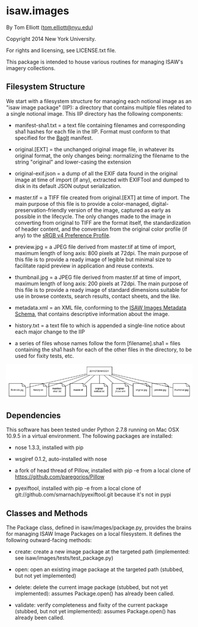 isaw.images
===========

By Tom Elliott (tom.elliott@nyu.edu)

Copyright 2014 New York University.

For rights and licensing, see LICENSE.txt file.

This package is intended to house various routines for managing ISAW's imagery collections. 


Filesystem Structure
---------------------

We start with a filesystem structure for managing each notional image as an "isaw image package" (IIP): a directory that contains multiple files related to a single notional image. This IIP directory has the following components:

 * manifest-sha1.txt = a text file containing filenames and corresponding sha1 hashes for each file in the IIP. Format must conform to that specified for the [BagIt](https://github.com/jkunze/bagitspec) manifest.

 * original.[EXT] = the unchanged original image file, in whatever its original format, the only changes being: normalizing the filename to the string "original" and lower-casing the extension

 * original-exif.json = a dump of all the EXIF data found in the original image at time of import (if any), extracted with EXIFTool and dumped to disk in its default JSON output serialization.

 * master.tif = a TIFF file created from original.[EXT] at time of import. The main purpose of this file is to provide a color-managed, digital-preservation-friendly version of the image, captured as early as possible in the lifecycle. The only changes made to the image in converting from original to TIFF are the format itself, the standardization of header content, and the conversion from the original color profile (if any) to the [sRGB v4 Preference Profile](http://www.color.org/srgbprofiles.xalter#v4pref).

 * preview.jpg = a JPEG file derived from master.tif at time of import, maximum length of long axis: 800 pixels at 72dpi. The main purpose of this file is to provide a ready image of legible but minimal size to facilitate rapid preview in application and reuse contexts. 

 * thumbnail.jpg = a JPEG file derived from master.tif at time of import, maximum length of long axis: 200 pixels at 72dpi. The main purpose of this file is to provide a ready image of standard dimensions suitable for use in browse contexts, search results, contact sheets, and the like.

 * metadata.xml = an XML file, conforming to the [ISAW Images Metadata Schema](./isaw/images/meta/meta-schema.rnc), that contains descriptive information about the image.

 * history.txt = a text file to which is appended a single-line notice about each major change to the IIP

 * a series of files whose names follow the form [filename].sha1 = files containing the sha1 hash for each of the other files in the directory, to be used for fixity tests, etc.

 ![image showing structure of example directory without hash files](./documentation/file-structure.png)


Dependencies
-------------

This software has been tested under Python 2.7.8 running on Mac OSX 10.9.5 in a virtual environment. The following packages are installed:

 * nose 1.3.3, installed with pip
 
 * wsgiref 0.1.2, auto-installed with nose
 
 * a fork of head thread of Pillow, installed with pip -e from a local clone of https://github.com/paregorios/Pillow
 
 * pyexiftool, installed with pip -e from a local clone of git://github.com/smarnach/pyexiftool.git because it's not in pypi


Classes and Methods
--------------------

The Package class, defined in isaw/images/package.py, provides the brains for managing ISAW Image Packages on a local filesystem. It defines the following outward-facing methods:

 * create: create a new image package at the targeted path (implemented: see isaw/images/tests/test_package.py)

 * open: open an existing image package at the targeted path (stubbed, but not yet implemented)

 * delete: delete the current image package (stubbed, but not yet implemented): assumes Package.open() has already been called.

 * validate: verify completeness and fixity of the current package (stubbed, but not yet implemented): assumes Package.open() has already been called.



